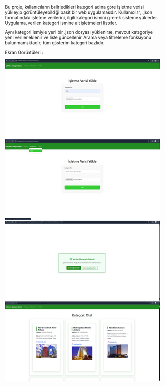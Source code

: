 Bu proje, kullanıcıların belirledikleri kategori adına göre işletme verisi yükleyip görüntüleyebildiği basit bir web uygulamasıdır. Kullanıcılar, .json formatındaki işletme verilerini, ilgili kategori ismini girerek sisteme yüklerler. Uygulama, verilen kategori ismine ait işletmeleri listeler.

Aynı kategori ismiyle yeni bir .json dosyası yüklenirse, mevcut kategoriye yeni veriler eklenir ve liste güncellenir. Arama veya filtreleme fonksiyonu bulunmamaktadır; tüm gösterim kategori bazlıdır. 

Ekran Görüntüleri : 

![Ekran Görüntüsü](images/firstss.png)
![Ekran Görüntüsü](images/secondss.png)
![Ekran Görüntüsü](images/thirdss.png)
![Ekran Görüntüsü](images/fourthss.png)
